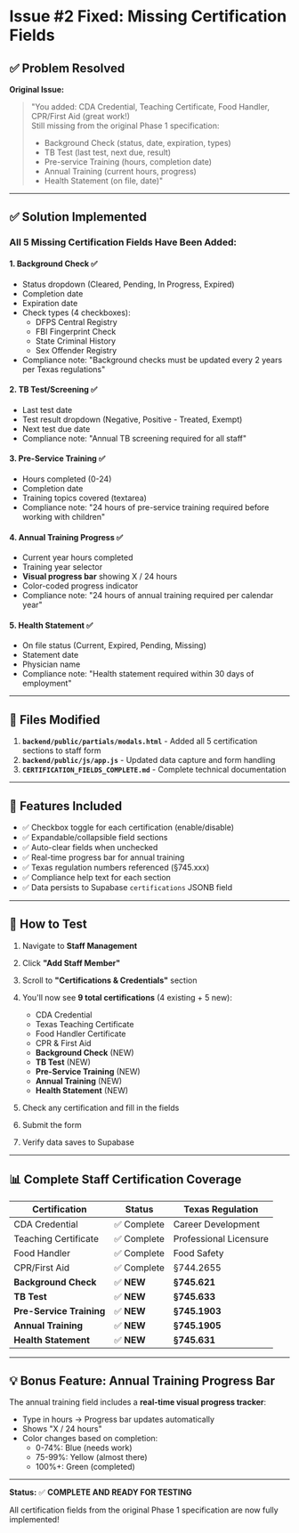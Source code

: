 # Issue #2 Fixed: Missing Certification Fields

## ✅ Problem Resolved

**Original Issue:**
> "You added: CDA Credential, Teaching Certificate, Food Handler, CPR/First Aid (great work!)  
> Still missing from the original Phase 1 specification:
> - Background Check (status, date, expiration, types)
> - TB Test (last test, next due, result)
> - Pre-service Training (hours, completion date)
> - Annual Training (current hours, progress)
> - Health Statement (on file, date)"

---

## ✅ Solution Implemented

### All 5 Missing Certification Fields Have Been Added:

#### 1. **Background Check** ✅
- Status dropdown (Cleared, Pending, In Progress, Expired)
- Completion date
- Expiration date
- Check types (4 checkboxes):
  - DFPS Central Registry
  - FBI Fingerprint Check
  - State Criminal History
  - Sex Offender Registry
- Compliance note: "Background checks must be updated every 2 years per Texas regulations"

#### 2. **TB Test/Screening** ✅
- Last test date
- Test result dropdown (Negative, Positive - Treated, Exempt)
- Next test due date
- Compliance note: "Annual TB screening required for all staff"

#### 3. **Pre-Service Training** ✅
- Hours completed (0-24)
- Completion date
- Training topics covered (textarea)
- Compliance note: "24 hours of pre-service training required before working with children"

#### 4. **Annual Training Progress** ✅
- Current year hours completed
- Training year selector
- **Visual progress bar** showing X / 24 hours
- Color-coded progress indicator
- Compliance note: "24 hours of annual training required per calendar year"

#### 5. **Health Statement** ✅
- On file status (Current, Expired, Pending, Missing)
- Statement date
- Physician name
- Compliance note: "Health statement required within 30 days of employment"

---

## 📁 Files Modified

1. **`backend/public/partials/modals.html`** - Added all 5 certification sections to staff form
2. **`backend/public/js/app.js`** - Updated data capture and form handling
3. **`CERTIFICATION_FIELDS_COMPLETE.md`** - Complete technical documentation

---

## 🎯 Features Included

- ✅ Checkbox toggle for each certification (enable/disable)
- ✅ Expandable/collapsible field sections
- ✅ Auto-clear fields when unchecked
- ✅ Real-time progress bar for annual training
- ✅ Texas regulation numbers referenced (§745.xxx)
- ✅ Compliance help text for each section
- ✅ Data persists to Supabase `certifications` JSONB field

---

## 🧪 How to Test

1. Navigate to **Staff Management**
2. Click **"Add Staff Member"**
3. Scroll to **"Certifications & Credentials"** section
4. You'll now see **9 total certifications** (4 existing + 5 new):
   - CDA Credential
   - Texas Teaching Certificate
   - Food Handler Certificate
   - CPR & First Aid
   - **Background Check** (NEW)
   - **TB Test** (NEW)
   - **Pre-Service Training** (NEW)
   - **Annual Training** (NEW)
   - **Health Statement** (NEW)

5. Check any certification and fill in the fields
6. Submit the form
7. Verify data saves to Supabase

---

## 📊 Complete Staff Certification Coverage

| Certification | Status | Texas Regulation |
|--------------|---------|------------------|
| CDA Credential | ✅ Complete | Career Development |
| Teaching Certificate | ✅ Complete | Professional Licensure |
| Food Handler | ✅ Complete | Food Safety |
| CPR/First Aid | ✅ Complete | §744.2655 |
| **Background Check** | ✅ **NEW** | **§745.621** |
| **TB Test** | ✅ **NEW** | **§745.633** |
| **Pre-Service Training** | ✅ **NEW** | **§745.1903** |
| **Annual Training** | ✅ **NEW** | **§745.1905** |
| **Health Statement** | ✅ **NEW** | **§745.631** |

---

## 💡 Bonus Feature: Annual Training Progress Bar

The annual training field includes a **real-time visual progress tracker**:
- Type in hours → Progress bar updates automatically
- Shows "X / 24 hours"
- Color changes based on completion:
  - 0-74%: Blue (needs work)
  - 75-99%: Yellow (almost there)
  - 100%+: Green (completed)

---

**Status:** ✅ **COMPLETE AND READY FOR TESTING**

All certification fields from the original Phase 1 specification are now fully implemented!
